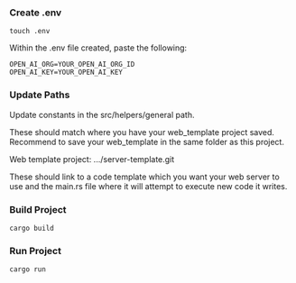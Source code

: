 ### Create .env

```shell
touch .env
```

Within the .env file created, paste the following:

```plaintext
OPEN_AI_ORG=YOUR_OPEN_AI_ORG_ID
OPEN_AI_KEY=YOUR_OPEN_AI_KEY
```

### Update Paths

Update constants in the src/helpers/general path.

These should match where you have your web_template project saved. Recommend to save your web_template in the same
folder as this project.

Web template project: .../server-template.git

These should link to a code template which you want your web server to use and the main.rs file where it will attempt to execute new code it writes.

### Build Project

```shell
cargo build
```

### Run Project

```shell
cargo run
```
